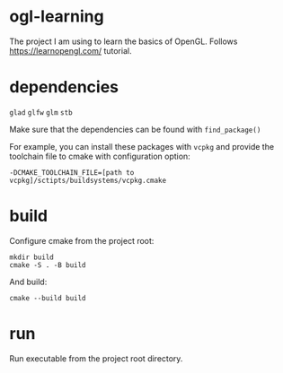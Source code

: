 # ogl-learning
The project I am using to learn the basics of OpenGL. Follows https://learnopengl.com/ tutorial.

# dependencies
`glad` `glfw` `glm` `stb`

Make sure that the dependencies can be found with `find_package()`

For example, you can install these packages with `vcpkg`
and provide the toolchain file to cmake with configuration option:

    -DCMAKE_TOOLCHAIN_FILE=[path to vcpkg]/sctipts/buildsystems/vcpkg.cmake

# build

Configure cmake from the project root: 
    
    mkdir build
    cmake -S . -B build

And build:

    cmake --build build

# run

Run executable from the project root directory. 
